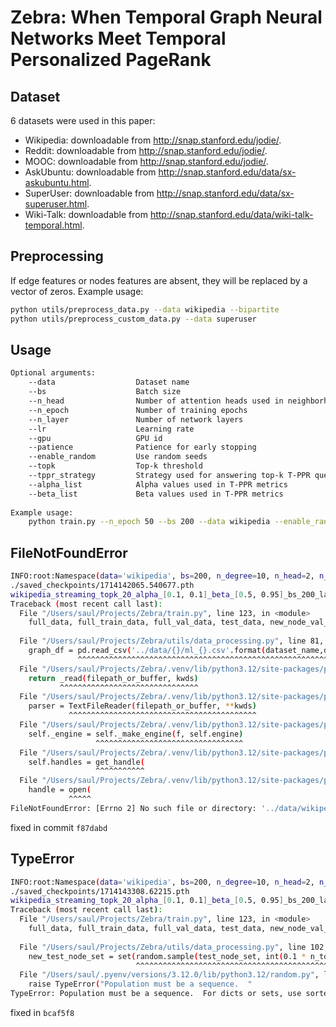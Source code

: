 Zebra: When Temporal Graph Neural Networks Meet Temporal Personalized PageRank
=============================================================================

## Dataset
6 datasets were used in this paper:

- Wikipedia: downloadable from http://snap.stanford.edu/jodie/.
- Reddit: downloadable from http://snap.stanford.edu/jodie/.
- MOOC: downloadable from http://snap.stanford.edu/jodie/.
- AskUbuntu: downloadable from http://snap.stanford.edu/data/sx-askubuntu.html.
- SuperUser: downloadable from http://snap.stanford.edu/data/sx-superuser.html.
- Wiki-Talk: downloadable from http://snap.stanford.edu/data/wiki-talk-temporal.html.

## Preprocessing
If edge features or nodes features are absent, they will be replaced by a vector of zeros. Example usage:
```sh
python utils/preprocess_data.py --data wikipedia --bipartite
python utils/preprocess_custom_data.py --data superuser
```


## Usage
```sh
Optional arguments:
    --data                  Dataset name
    --bs                    Batch size
    --n_head                Number of attention heads used in neighborhood aggregation
    --n_epoch               Number of training epochs
    --n_layer               Number of network layers
    --lr                    Learning rate
    --gpu                   GPU id
    --patience              Patience for early stopping
    --enable_random         Use random seeds
    --topk                  Top-k threshold
    --tppr_strategy         Strategy used for answering top-k T-PPR query [streaming|pruning]
    --alpha_list            Alpha values used in T-PPR metrics
    --beta_list             Beta values used in T-PPR metrics
    
Example usage:
    python train.py --n_epoch 50 --bs 200 --data wikipedia --enable_random  --tppr_strategy streaming  --topk 20 --alpha_list 0.1 0.1 --beta_list 0.5 0.95 --gpu 0
```



## FileNotFoundError

```bash
INFO:root:Namespace(data='wikipedia', bs=200, n_degree=10, n_head=2, n_epoch=50, n_layer=2, lr=0.0001, patience=5, n_runs=1, drop_out=0.3, gpu=0, use_memory=True, use_destination_embedding_in_message=False, use_source_embedding_in_message=False, message_function='identity', memory_updater='gru', embedding_module='diffusion', enable_random=True, aggregator='last', save_best=False, tppr_strategy='streaming', topk=20, alpha_list=[0.1, 0.1], beta_list=[0.5, 0.95], ignore_edge_feats=False, ignore_node_feats=False, node_dim=100, time_dim=100, memory_dim=100)
./saved_checkpoints/1714142065.540677.pth
wikipedia_streaming_topk_20_alpha_[0.1, 0.1]_beta_[0.5, 0.95]_bs_200_layer_2_epoch_50_lr_0.0001_random_seed
Traceback (most recent call last):
  File "/Users/saul/Projects/Zebra/train.py", line 123, in <module>
    full_data, full_train_data, full_val_data, test_data, new_node_val_data, new_node_test_data, n_nodes, n_edges = get_data(DATA)
                                                                                                                    ^^^^^^^^^^^^^^
  File "/Users/saul/Projects/Zebra/utils/data_processing.py", line 81, in get_data
    graph_df = pd.read_csv('../data/{}/ml_{}.csv'.format(dataset_name,dataset_name))
               ^^^^^^^^^^^^^^^^^^^^^^^^^^^^^^^^^^^^^^^^^^^^^^^^^^^^^^^^^^^^^^^^^^^^^
  File "/Users/saul/Projects/Zebra/.venv/lib/python3.12/site-packages/pandas/io/parsers/readers.py", line 1026, in read_csv
    return _read(filepath_or_buffer, kwds)
           ^^^^^^^^^^^^^^^^^^^^^^^^^^^^^^^
  File "/Users/saul/Projects/Zebra/.venv/lib/python3.12/site-packages/pandas/io/parsers/readers.py", line 620, in _read
    parser = TextFileReader(filepath_or_buffer, **kwds)
             ^^^^^^^^^^^^^^^^^^^^^^^^^^^^^^^^^^^^^^^^^^
  File "/Users/saul/Projects/Zebra/.venv/lib/python3.12/site-packages/pandas/io/parsers/readers.py", line 1620, in __init__
    self._engine = self._make_engine(f, self.engine)
                   ^^^^^^^^^^^^^^^^^^^^^^^^^^^^^^^^^
  File "/Users/saul/Projects/Zebra/.venv/lib/python3.12/site-packages/pandas/io/parsers/readers.py", line 1880, in _make_engine
    self.handles = get_handle(
                   ^^^^^^^^^^^
  File "/Users/saul/Projects/Zebra/.venv/lib/python3.12/site-packages/pandas/io/common.py", line 873, in get_handle
    handle = open(
             ^^^^^
FileNotFoundError: [Errno 2] No such file or directory: '../data/wikipedia/ml_wikipedia.csv'
```

fixed in commit `f87dabd`

## TypeError

```bash
INFO:root:Namespace(data='wikipedia', bs=200, n_degree=10, n_head=2, n_epoch=50, n_layer=2, lr=0.0001, patience=5, n_runs=1, drop_out=0.3, gpu=0, use_memory=True, use_destination_embedding_in_message=False, use_source_embedding_in_message=False, message_function='identity', memory_updater='gru', embedding_module='diffusion', enable_random=True, aggregator='last', save_best=False, tppr_strategy='streaming', topk=20, alpha_list=[0.1, 0.1], beta_list=[0.5, 0.95], ignore_edge_feats=False, ignore_node_feats=False, node_dim=100, time_dim=100, memory_dim=100)
./saved_checkpoints/1714143308.62215.pth
wikipedia_streaming_topk_20_alpha_[0.1, 0.1]_beta_[0.5, 0.95]_bs_200_layer_2_epoch_50_lr_0.0001_random_seed
Traceback (most recent call last):
  File "/Users/saul/Projects/Zebra/train.py", line 123, in <module>
    full_data, full_train_data, full_val_data, test_data, new_node_val_data, new_node_test_data, n_nodes, n_edges = get_data(DATA)
                                                                                                                    ^^^^^^^^^^^^^^
  File "/Users/saul/Projects/Zebra/utils/data_processing.py", line 102, in get_data
    new_test_node_set = set(random.sample(test_node_set, int(0.1 * n_total_unique_nodes)))
                            ^^^^^^^^^^^^^^^^^^^^^^^^^^^^^^^^^^^^^^^^^^^^^^^^^^^^^^^^^^^^^
  File "/Users/saul/.pyenv/versions/3.12.0/lib/python3.12/random.py", line 413, in sample
    raise TypeError("Population must be a sequence.  "
TypeError: Population must be a sequence.  For dicts or sets, use sorted(d).
```

fixed in `bcaf5f8`


